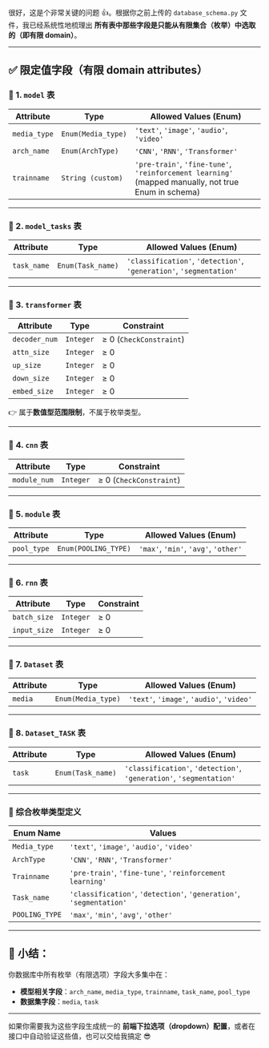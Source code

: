 很好，这是个非常关键的问题 👍。根据你之前上传的 `database_schema.py` 文件，我已经系统性地梳理出 **所有表中那些字段是只能从有限集合（枚举）中选取的（即有限 domain）**。

---

## ✅ 限定值字段（有限 domain attributes）

### 🔷 1. `model` 表
| Attribute     | Type                | Allowed Values (Enum)               |
|---------------|---------------------|-------------------------------------|
| `media_type`  | `Enum(Media_type)`  | `'text'`, `'image'`, `'audio'`, `'video'` |
| `arch_name`   | `Enum(ArchType)`    | `'CNN'`, `'RNN'`, `'Transformer'`   |
| `trainname`   | `String (custom)`   | `'pre-train'`, `'fine-tune'`, `'reinforcement learning'` (mapped manually, not true Enum in schema)

---

### 🔷 2. `model_tasks` 表
| Attribute     | Type               | Allowed Values (Enum)                      |
|---------------|--------------------|--------------------------------------------|
| `task_name`   | `Enum(Task_name)`  | `'classification'`, `'detection'`, `'generation'`, `'segmentation'` |

---

### 🔷 3. `transformer` 表
| Attribute       | Type              | Constraint           |
|------------------|-------------------|------------------------|
| `decoder_num`     | `Integer`         | ≥ 0 (`CheckConstraint`) |
| `attn_size`       | `Integer`         | ≥ 0 |
| `up_size`         | `Integer`         | ≥ 0 |
| `down_size`       | `Integer`         | ≥ 0 |
| `embed_size`      | `Integer`         | ≥ 0 |

👉 属于**数值型范围限制**，不属于枚举类型。

---

### 🔷 4. `cnn` 表
| Attribute     | Type        | Constraint           |
|---------------|-------------|----------------------|
| `module_num`  | `Integer`   | ≥ 0 (`CheckConstraint`) |

---

### 🔷 5. `module` 表
| Attribute     | Type                   | Allowed Values (Enum)             |
|---------------|------------------------|-----------------------------------|
| `pool_type`   | `Enum(POOLING_TYPE)`   | `'max'`, `'min'`, `'avg'`, `'other'` |

---

### 🔷 6. `rnn` 表
| Attribute       | Type        | Constraint         |
|------------------|-------------|--------------------|
| `batch_size`     | `Integer`   | ≥ 0                |
| `input_size`     | `Integer`   | ≥ 0                |

---

### 🔷 7. `Dataset` 表
| Attribute     | Type               | Allowed Values (Enum)               |
|---------------|--------------------|-------------------------------------|
| `media`       | `Enum(Media_type)` | `'text'`, `'image'`, `'audio'`, `'video'` |

---

### 🔷 8. `Dataset_TASK` 表
| Attribute     | Type               | Allowed Values (Enum)                     |
|---------------|--------------------|-------------------------------------------|
| `task`        | `Enum(Task_name)`  | `'classification'`, `'detection'`, `'generation'`, `'segmentation'` |

---

### 🔷 综合枚举类型定义

| Enum Name      | Values |
|----------------|--------|
| `Media_type`   | `'text'`, `'image'`, `'audio'`, `'video'` |
| `ArchType`     | `'CNN'`, `'RNN'`, `'Transformer'` |
| `Trainname`    | `'pre-train'`, `'fine-tune'`, `'reinforcement learning'` |
| `Task_name`    | `'classification'`, `'detection'`, `'generation'`, `'segmentation'` |
| `POOLING_TYPE` | `'max'`, `'min'`, `'avg'`, `'other'` |

---

## 🧠 小结：
你数据库中所有枚举（有限选项）字段大多集中在：

- **模型相关字段**：`arch_name`, `media_type`, `trainname`, `task_name`, `pool_type`
- **数据集字段**：`media`, `task`

---

如果你需要我为这些字段生成统一的 **前端下拉选项（dropdown）配置**，或者在接口中自动验证这些值，也可以交给我搞定 😎